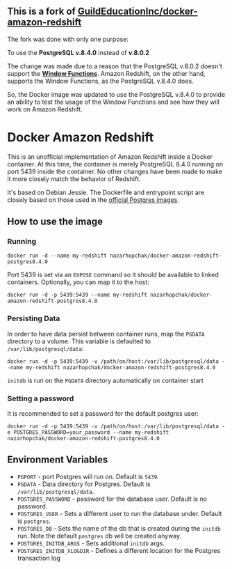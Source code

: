 ## This is a fork of [GuildEducationInc/docker-amazon-redshift](https://github.com/GuildEducationInc/docker-amazon-redshift)

The fork was done with only one purpose:

To use the **PostgreSQL v.8.4.0** instead of **v.8.0.2**

The change was made due to a reason that the PostgreSQL v.8.0.2 doesn't support the **[Window Functions](https://www.postgresql.org/docs/8.4/static/functions-window.html)**. Amazon Redshift, on the other hand, supports the Window Functions, as the PostgreSQL v.8.4.0 does.

So, the Docker image was updated to use the PostgreSQL v.8.4.0 to provide an ability to test the usage of the Window Functions and see how they will work on Amazon Redshift.

# Docker Amazon Redshift

This is an unofficial implementation of Amazon Redshift inside a Docker container. At this time, the container is merely PostgreSQL 8.4.0 running  on port 5439 inside the container. No other changes have been made to make it more closely match the behavior of Redshift.

It's based on Debian Jessie. The Dockerfile and entrypoint script are closely based on those used in the [official Postgres images](https://hub.docker.com/_/postgres/).

## How to use the image

### Running
`docker run -d --name my-redshift nazarhopchak/docker-amazon-redshift-postgres8.4.0`

Port 5439 is set via an `EXPOSE` command so it should be available to linked containers. Optionally, you can map it to the host:

`docker run -d -p 5439:5439 --name my-redshift nazarhopchak/docker-amazon-redshift-postgres8.4.0`

### Persisting Data

In order to have data persist between container runs, map the `PGDATA` directory to a volume. This variable is defaulted to `/var/lib/postgresql/data`:

`docker run -d -p 5439:5439 -v /path/on/host:/var/lib/postgresql/data --name my-redshift nazarhopchak/docker-amazon-redshift-postgres8.4.0`

`initdb` is run on the `PGDATA` directory automatically on container start

### Setting a password

It is recommended to set a password for the default postgres user:

`docker run -d -p 5439:5439 -v /path/on/host:/var/lib/postgresql/data -e POSTGRES_PASSWORD=your_password --name my-redshift nazarhopchak/docker-amazon-redshift-postgres8.4.0`

## Environment Variables

* `PGPORT` - port Postgres will run on. Default is `5439`.
* `PGDATA` - Data directory for Postgres. Default is `/var/lib/postgresql/data`.
* `POSTGRES_PASSWORD` - password for the database user. Default is no password.
* `POSTGRES_USER` - Sets a different user to run the database under. Default is `postgres`.
* `POSTGRES_DB` - Sets the name of the db that is created during the `initdb` run. Note the default `postgres` db will be created anyway.
* `POSTGRES_INITDB_ARGS` - Sets additional `initdb` args.
* `POSTGRES_INITDB_XLOGDIR` - Defines a different location for the Postgres transaction log
